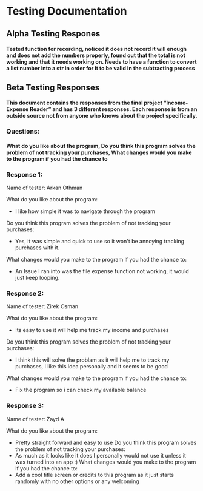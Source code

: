# Testing Documentation

## Alpha Testing Respones

#### Tested function for recording, noticed it does not record it will enough and does not add the numbers properly, found out that the total is not working and that it needs working on. Needs to have a function to convert a list number into a str in order for it to be valid in the subtracting process

## Beta Testing Responses

#### This document contains the responses from the final project “Income-Expense Reader” and has 3 different responses. Each response is from an outside source not from anyone who knows about the project specifically.

### Questions:
#### What do you like about the program, Do you think this program solves the problem of not tracking your purchases, What changes would you make to the program if you had the chance to


### Response 1:
Name of tester: Arkan Othman

What do you like about the program:
- I like how simple it was to navigate through the program 

Do you think this program solves the problem of not tracking your purchases:
- Yes, it was simple and quick to use so it won't be annoying tracking purchases with it.

What changes would you make to the program if you had the chance to:
- An Issue I ran into was the file expense function not working, it would just keep looping.

### Response 2:
Name of tester: Zirek Osman

What do you like about the program:
- Its easy to use it will help me track my income and purchases

Do you think this program solves the problem of not tracking your purchases:
- I think this will solve the problam as it will help me to track my purchases, I like this idea personally and it seems to be good

What changes would you make to the program if you had the chance to:
- Fix the program so i can check my available balance


### Response 3:
Name of tester: Zayd A

What do you like about the program:
- Pretty straight forward and easy to use
Do you think this program solves the problem of not tracking your purchases:
- As much as it looks like it does I personally would not use it unless it was turned into an app :)
What changes would you make to the program if you had the chance to:
- Add a cool title screen or credits to this program as it just starts randomly with no other options or any welcoming
